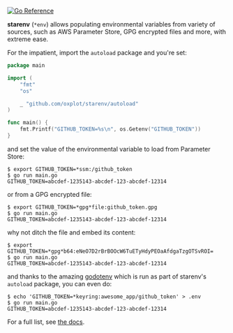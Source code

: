 [![Go
Reference](https://pkg.go.dev/badge/github.com/oxplot/starenv.svg)](https://pkg.go.dev/github.com/oxplot/starenv)

**starenv** (`*env`) allows populating environmental variables from
variety of sources, such as AWS Parameter Store, GPG encrypted files
and more, with extreme ease.

For the impatient, import the `autoload` package and you're set:

```go
package main

import (
	"fmt"
	"os"

	_ "github.com/oxplot/starenv/autoload"
)

func main() {
	fmt.Printf("GITHUB_TOKEN=%s\n", os.Getenv("GITHUB_TOKEN"))
}
```

and set the value of the environmental variable to load from Parameter
Store:

```
$ export GITHUB_TOKEN=*ssm:/github_token
$ go run main.go
GITHUB_TOKEN=abcdef-1235143-abcdef-123-abcdef-12314
```

or from a GPG encrypted file:

```
$ export GITHUB_TOKEN=*gpg*file:github_token.gpg
$ go run main.go
GITHUB_TOKEN=abcdef-1235143-abcdef-123-abcdef-12314
```

why not ditch the file and embed its content:

```
$ export GITHUB_TOKEN=*gpg*b64:eNeO7D2rBrBOOcW6TuETyHdyPEOaAfdgaTzgOTSvROI=
$ go run main.go
GITHUB_TOKEN=abcdef-1235143-abcdef-123-abcdef-12314
```

and thanks to the amazing [godotenv](https://github.com/joho/godotenv)
which is run as part of starenv's `autoload` package, you can even do:

```
$ echo 'GITHUB_TOKEN=*keyring:awesome_app/github_token' > .env
$ go run main.go
GITHUB_TOKEN=abcdef-1235143-abcdef-123-abcdef-12314
```

For a full list, see [the
docs](https://pkg.go.dev/github.com/oxplot/starenv/derefer#NewDefault).
